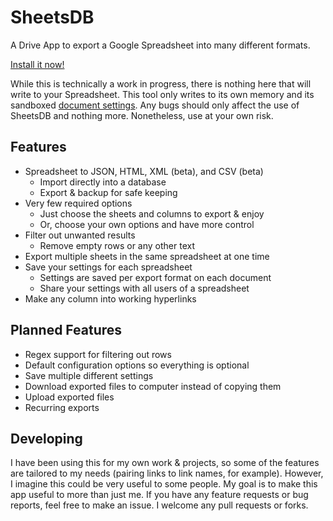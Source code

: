 # SheetsDB

A Drive App to export a Google Spreadsheet into many different formats.

[Install it now!](https://chrome.google.com/webstore/detail/sheet-to-data/mhmjmmomcaimcoefbhdggmijkjpblhgf)

While this is technically a work in progress, there is nothing here that will write to your Spreadsheet. This tool only writes to its own memory and its sandboxed [document settings](https://developers.google.com/apps-script/reference/properties/properties-service#getDocumentProperties()). Any bugs should only affect the use of SheetsDB and nothing more. Nonetheless, use at your own risk.

## Features

- Spreadsheet to JSON, HTML, XML (beta), and CSV (beta)
  - Import directly into a database
  - Export & backup for safe keeping
- Very few required options
  - Just choose the sheets and columns to export & enjoy
  - Or, choose your own options and have more control
- Filter out unwanted results
  - Remove empty rows or any other text
- Export multiple sheets in the same spreadsheet at one time
- Save your settings for each spreadsheet
  - Settings are saved per export format on each document
  - Share your settings with all users of a spreadsheet
- Make any column into working hyperlinks

## Planned Features
- Regex support for filtering out rows
- Default configuration options so everything is optional
- Save multiple different settings
- Download exported files to computer instead of copying them
- Upload exported files
- Recurring exports


## Developing

I have been using this for my own work & projects, so some of the features are tailored to my needs (pairing links to link names, for example). However, I imagine this could be very useful to some people. My goal is to make this app useful to more than just me. If you have any feature requests or bug reports, feel free to make an issue. I welcome any pull requests or forks.
